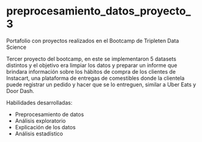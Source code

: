 # preprocesamiento_datos_proyecto_3
Portafolio con proyectos realizados en el Bootcamp de Tripleten Data Science

Tercer proyecto del bootcamp, en este se implementaron 5 datasets distintos y el objetivo era limpiar los datos y preparar un informe que brindara información sobre los hábitos de compra de los clientes de Instacart, una plataforma de entregas de comestibles donde la clientela puede registrar un pedido y hacer que se lo entreguen, similar a Uber Eats y Door Dash.

Habilidades desarrolladas: 
- Preprocesamiento de datos
- Análisis exploratorio
- Explicación de los datos
- Análisis estadístico
